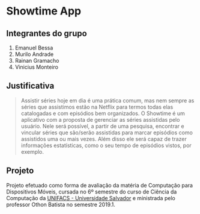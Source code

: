 # Showtime App

## Integrantes do grupo
1. Emanuel Bessa
2. Murilo Andrade
3. Rainan Gramacho
4. Vinicius Monteiro

## Justificativa
> Assistir séries hoje em dia é uma prática comum, mas nem sempre as séries que assistimos estão na Netflix para termos todas elas catalogadas e com episódios bem organizados. O Showtime é um aplicativo com a proposta de gerenciar as séries assistidas pelo usuário. Nele será possível, a partir de uma pesquisa, encontrar e vincular séries que são/serão assistidas para marcar episódios como assistidos uma ou mais vezes. Além disso ele será capaz de trazer informações estatísticas, como o seu tempo de episódios vistos, por exemplo.

## Projeto
Projeto efetuado como forma de avaliação da matéria de Computação para Dispositivos Móveis, cursada no 6º semestre do curso de Ciência da Computação da [UNIFACS - Universidade Salvador](https://www.unifacs.br/) e ministrada pelo professor Othon Batista no semestre 2019.1.